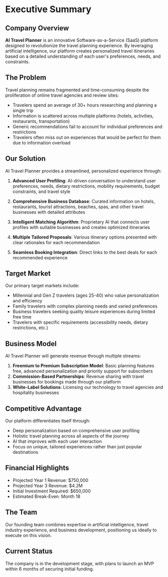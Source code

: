 # Executive Summary

## Company Overview

**AI Travel Planner** is an innovative Software-as-a-Service (SaaS) platform designed to revolutionize the travel planning experience. By leveraging artificial intelligence, our platform creates personalized travel itineraries based on a detailed understanding of each user's preferences, needs, and constraints.

## The Problem

Travel planning remains fragmented and time-consuming despite the proliferation of online travel agencies and review sites:

- Travelers spend an average of 30+ hours researching and planning a single trip
- Information is scattered across multiple platforms (hotels, activities, restaurants, transportation)
- Generic recommendations fail to account for individual preferences and restrictions
- Travelers often miss out on experiences that would be perfect for them due to information overload

## Our Solution

AI Travel Planner provides a streamlined, personalized experience through:

1. **Advanced User Profiling**: AI-driven conversation to understand user preferences, needs, dietary restrictions, mobility requirements, budget constraints, and travel style

2. **Comprehensive Business Database**: Curated information on hotels, restaurants, tourist attractions, beaches, spas, and other travel businesses with detailed attributes

3. **Intelligent Matching Algorithm**: Proprietary AI that connects user profiles with suitable businesses and creates optimized itineraries

4. **Multiple Tailored Proposals**: Various itinerary options presented with clear rationales for each recommendation

5. **Seamless Booking Integration**: Direct links to the best deals for each recommended experience

## Target Market

Our primary target markets include:

- Millennial and Gen Z travelers (ages 25-40) who value personalization and efficiency
- Family travelers with complex planning needs and varied preferences
- Business travelers seeking quality leisure experiences during limited free time
- Travelers with specific requirements (accessibility needs, dietary restrictions, etc.)

## Business Model

AI Travel Planner will generate revenue through multiple streams:

1. **Freemium to Premium Subscription Model**: Basic planning features free, advanced personalization and priority support for subscribers
2. **Commission-Based Partnerships**: Revenue sharing with travel businesses for bookings made through our platform
3. **White-Label Solutions**: Licensing our technology to travel agencies and hospitality businesses

## Competitive Advantage

Our platform differentiates itself through:

- Deep personalization based on comprehensive user profiling
- Holistic travel planning across all aspects of the journey
- AI that improves with each user interaction
- Focus on unique, tailored experiences rather than just popular destinations

## Financial Highlights

- Projected Year 1 Revenue: $750,000
- Projected Year 3 Revenue: $4.2M
- Initial Investment Required: $650,000
- Estimated Break-Even: Month 18

## The Team

Our founding team combines expertise in artificial intelligence, travel industry experience, and business development, positioning us ideally to execute on this vision.

## Current Status

The company is in the development stage, with plans to launch an MVP within 6 months of securing initial funding.